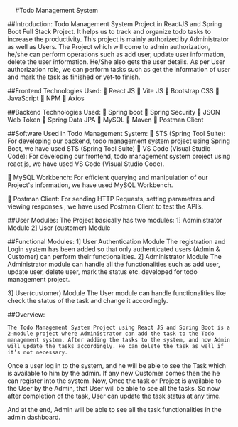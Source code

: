 
 
#Todo Management System


##Introduction:
Todo Management System Project in ReactJS and Spring Boot Full Stack Project. It helps us to track and organize todo tasks to increase the productivity. This project is mainly authorized by Administrator as well as Users. 
The Project which will come to admin authorization, he/she can perform operations such as add user, update user information, delete the user information. He/She also gets the user details.
As per User authorization role, we can perform tasks such as get the information of user and mark the task as finished or yet-to finish.

##Frontend Technologies Used:
	React JS
	Vite JS
	Bootstrap CSS
	JavaScript
	NPM
	Axios

##Backend Technologies Used:
	Spring boot
	Spring Security
	JSON Web Token
	Spring Data JPA
	MySQL
	Maven
	Postman Client

##Software Used in Todo Management System: 
	STS (Spring Tool Suite):
For developing our backend, todo management system project using Spring Boot, we have used STS (Spring Tool Suite)
	VS Code (Visual Studio Code):
For developing our frontend, todo management system project using react js, we have used VS Code (Visual Studio Code).

	MySQL Workbench:
For efficient querying and manipulation of our Project's information, we have used MySQL Workbench.

	Postman Client:
For sending HTTP Requests, setting parameters and viewing responses , we have used Postman Client to test the API’s.

##User Modules:
The Project basically has two modules:
1] Administrator Module
2] User (customer) Module 

##Functional Modules:
1] User Authentication Module
	The registration and Login system has been added so that only authenticated users (Admin & Customer) can perform their functionalities.
2] Administrator Module
	The Administrator module can handle all the functionalities such as add user, update user, delete user, mark the status etc. developed  for todo management project.

3] User(customer) Module
	The  User  module  can handle functionalities like check the status of the task and change it accordingly. 

##Overview:

	The Todo Management System Project using React JS and Spring Boot is a 2-module project where Administrator can add the task to the Todo management system. After adding the tasks to the system, and now Admin will update the tasks accordingly. He can delete the task as well if it’s not necessary. 
Once a user log in to the system, and he will be able to see the Task which is available to him by the admin. If any new Customer comes then the he can register into the system.
Now, Once the task or Project is available to the User by the Admin, that User will be able to see all the tasks. So now after completion of the task, User can update the task status at any time.

And at the end, Admin will be able to see all the task functionalities in the admin dashboard.

	


